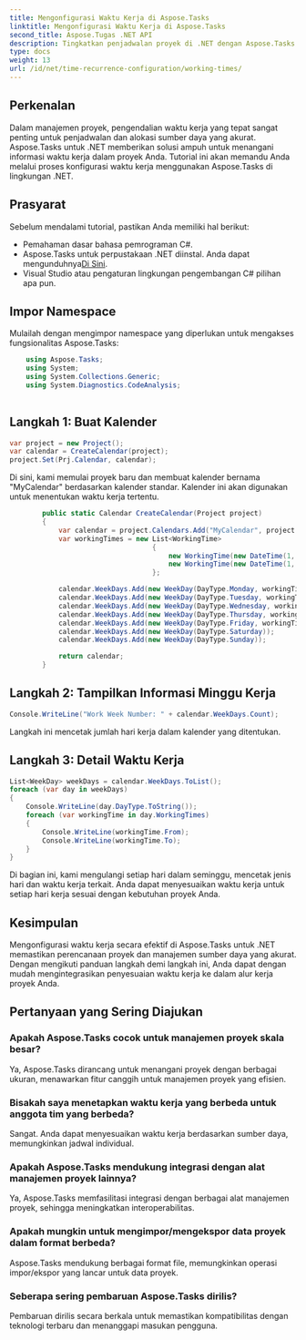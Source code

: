 ```yaml
---
title: Mengonfigurasi Waktu Kerja di Aspose.Tasks
linktitle: Mengonfigurasi Waktu Kerja di Aspose.Tasks
second_title: Aspose.Tugas .NET API
description: Tingkatkan penjadwalan proyek di .NET dengan Aspose.Tasks. Konfigurasikan waktu kerja dengan mudah untuk pengelolaan sumber daya yang tepat. Unduh perpustakaannya sekarang!
type: docs
weight: 13
url: /id/net/time-recurrence-configuration/working-times/
---
```

## Perkenalan
Dalam manajemen proyek, pengendalian waktu kerja yang tepat sangat penting untuk penjadwalan dan alokasi sumber daya yang akurat. Aspose.Tasks untuk .NET memberikan solusi ampuh untuk menangani informasi waktu kerja dalam proyek Anda. Tutorial ini akan memandu Anda melalui proses konfigurasi waktu kerja menggunakan Aspose.Tasks di lingkungan .NET.
## Prasyarat
Sebelum mendalami tutorial, pastikan Anda memiliki hal berikut:
- Pemahaman dasar bahasa pemrograman C#.
-  Aspose.Tasks untuk perpustakaan .NET diinstal. Anda dapat mengunduhnya[Di Sini](https://releases.aspose.com/tasks/net/).
- Visual Studio atau pengaturan lingkungan pengembangan C# pilihan apa pun.
## Impor Namespace
Mulailah dengan mengimpor namespace yang diperlukan untuk mengakses fungsionalitas Aspose.Tasks:
```csharp
    using Aspose.Tasks;
    using System;
    using System.Collections.Generic;
    using System.Diagnostics.CodeAnalysis;
    
```
## Langkah 1: Buat Kalender
```csharp
var project = new Project();
var calendar = CreateCalendar(project);
project.Set(Prj.Calendar, calendar);
```
Di sini, kami memulai proyek baru dan membuat kalender bernama "MyCalendar" berdasarkan kalender standar. Kalender ini akan digunakan untuk menentukan waktu kerja tertentu.

```csharp
        public static Calendar CreateCalendar(Project project)
        {
            var calendar = project.Calendars.Add("MyCalendar", project.Calendars.GetByName("Standard"));
            var workingTimes = new List<WorkingTime>
                                   {
                                       new WorkingTime(new DateTime(1, 1, 1, 9, 0, 0), new DateTime(1, 1, 1, 12, 0, 0)),
                                       new WorkingTime(new DateTime(1, 1, 1, 13, 0, 0), new DateTime(1, 1, 1, 18, 0, 0))
                                   };

            calendar.WeekDays.Add(new WeekDay(DayType.Monday, workingTimes));
            calendar.WeekDays.Add(new WeekDay(DayType.Tuesday, workingTimes));
            calendar.WeekDays.Add(new WeekDay(DayType.Wednesday, workingTimes));
            calendar.WeekDays.Add(new WeekDay(DayType.Thursday, workingTimes));
            calendar.WeekDays.Add(new WeekDay(DayType.Friday, workingTimes));
            calendar.WeekDays.Add(new WeekDay(DayType.Saturday));
            calendar.WeekDays.Add(new WeekDay(DayType.Sunday));

            return calendar;
        }	
```
## Langkah 2: Tampilkan Informasi Minggu Kerja
```csharp
Console.WriteLine("Work Week Number: " + calendar.WeekDays.Count);
```
Langkah ini mencetak jumlah hari kerja dalam kalender yang ditentukan.
## Langkah 3: Detail Waktu Kerja
```csharp
List<WeekDay> weekDays = calendar.WeekDays.ToList();
foreach (var day in weekDays)
{
    Console.WriteLine(day.DayType.ToString());
    foreach (var workingTime in day.WorkingTimes)
    {
        Console.WriteLine(workingTime.From);
        Console.WriteLine(workingTime.To);
    }
}
```
Di bagian ini, kami mengulangi setiap hari dalam seminggu, mencetak jenis hari dan waktu kerja terkait. Anda dapat menyesuaikan waktu kerja untuk setiap hari kerja sesuai dengan kebutuhan proyek Anda.
## Kesimpulan
Mengonfigurasi waktu kerja secara efektif di Aspose.Tasks untuk .NET memastikan perencanaan proyek dan manajemen sumber daya yang akurat. Dengan mengikuti panduan langkah demi langkah ini, Anda dapat dengan mudah mengintegrasikan penyesuaian waktu kerja ke dalam alur kerja proyek Anda.
## Pertanyaan yang Sering Diajukan
### Apakah Aspose.Tasks cocok untuk manajemen proyek skala besar?
Ya, Aspose.Tasks dirancang untuk menangani proyek dengan berbagai ukuran, menawarkan fitur canggih untuk manajemen proyek yang efisien.
### Bisakah saya menetapkan waktu kerja yang berbeda untuk anggota tim yang berbeda?
Sangat. Anda dapat menyesuaikan waktu kerja berdasarkan sumber daya, memungkinkan jadwal individual.
### Apakah Aspose.Tasks mendukung integrasi dengan alat manajemen proyek lainnya?
Ya, Aspose.Tasks memfasilitasi integrasi dengan berbagai alat manajemen proyek, sehingga meningkatkan interoperabilitas.
### Apakah mungkin untuk mengimpor/mengekspor data proyek dalam format berbeda?
Aspose.Tasks mendukung berbagai format file, memungkinkan operasi impor/ekspor yang lancar untuk data proyek.
### Seberapa sering pembaruan Aspose.Tasks dirilis?
Pembaruan dirilis secara berkala untuk memastikan kompatibilitas dengan teknologi terbaru dan menanggapi masukan pengguna.